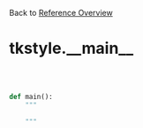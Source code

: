 
Back to [Reference Overview](https://github.com/pyrustic/tkstyle/blob/master/docs/reference/README.md#readme)

# tkstyle.\_\_main\_\_



<br>


```python

def main():
    """
    
    """

```

